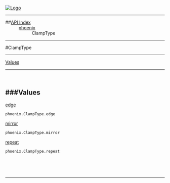
[![Logo](../../images/logo.png)](../../index.html)

---


##[API Index](../../api/index.html#phoenix)   
&emsp;&emsp;&emsp;[phoenix](./)   
&emsp;&emsp;&emsp;&emsp;&emsp;&emsp;ClampType

---

#ClampType


---


[Values](#Values)   


---

&nbsp;   

<a class="lift" name="Values" ></a>
###Values   
---
<a class="lift" name="edge" href="#edge">edge</a>



`phoenix.ClampType.edge`

<span class="small_desc_flat">  </span>   

<a class="lift" name="mirror" href="#mirror">mirror</a>



`phoenix.ClampType.mirror`

<span class="small_desc_flat">  </span>   

<a class="lift" name="repeat" href="#repeat">repeat</a>



`phoenix.ClampType.repeat`

<span class="small_desc_flat">  </span>   

&nbsp;   



&nbsp;
&nbsp;
&nbsp;

---  


&nbsp;   
&nbsp;   